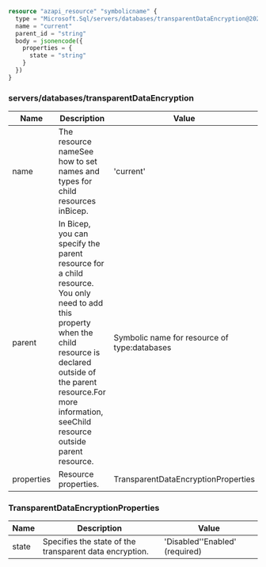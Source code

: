 ```terraform
resource "azapi_resource" "symbolicname" {
  type = "Microsoft.Sql/servers/databases/transparentDataEncryption@2022-05-01-preview"
  name = "current"
  parent_id = "string"
  body = jsonencode({
    properties = {
      state = "string"
    }
  })
}

```

### servers/databases/transparentDataEncryption

| Name | Description | Value |
|-|-|-|
| name | The resource nameSee how to set names and types for child resources inBicep. | 'current' |
| parent | In Bicep, you can specify the parent resource for a child resource. You only need to add this property when the child resource is declared outside of the parent resource.For more information, seeChild resource outside parent resource. | Symbolic name for resource of type:databases |
| properties | Resource properties. | TransparentDataEncryptionProperties |


### TransparentDataEncryptionProperties

| Name | Description | Value |
|-|-|-|
| state | Specifies the state of the transparent data encryption. | 'Disabled''Enabled' (required) |


